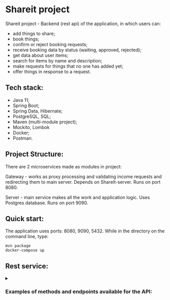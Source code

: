 # Shareit project
Shareit project - Backend (rest api) of the application, in which users can:
- add things to share;
- book things;
- confirm or reject booking requests;
- receive booking data by status (waiting, approved, rejected);
- get data about user items;
- search for items by name and description;
- make requests for things that no one has added yet;
- offer things in response to a request.
## Tech stack:
- Java 11;
- Spring Boot;
- Spring Data, Hibernate;
- PostgreSQL, SQL;
- Maven (multi-module project);
- Mockito, Lombok
- Docker;
- Postman.
## Project Structure:
There are 2 microservices made as modules in project:

Gateway - works as proxy processing and validating income requests and redirecting them to main server. Depends on ShareIt-server. Runs on port 8080.

Server - main service makes all the work and application logic. Uses Postgres database. Runs on port 9090.
## Quick start:
The application uses ports: 8080, 9090, 5432.
While in the directory on the command line, type:

`mvn package`  
`docker-compose up`  
## Rest service:
<details>
    <summary><h3>Examples of methods and endpoints available for the API:</h3></summary>

- [(GET) get all owner items](http://localhost:8080/items)
- [(POST) create new item sending json info](http://localhost:8080/items)
- [(PATCH) update existing item sending json info with specified id](http://localhost:8080/items/{itemId})
- [(GET) get booking with specified id](http://localhost:8080/bookings/{bookingId})
- [(GET) get list of all user bookings](http://localhost:8080/bookings)
- [(POST) create new booking sending json info](http://localhost:8080/bookings)
</details>
